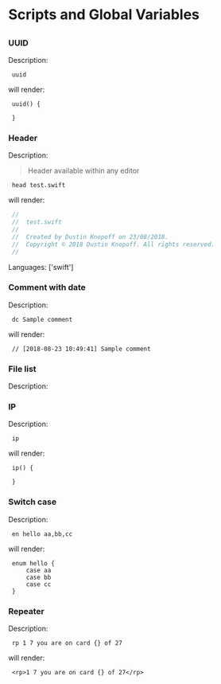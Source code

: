 # Scripts and Global Variables

## 

### UUID

Description:

` uuid`

will render:


```
 uuid() {
     
 }
```



### Header

Description:

> Header available within any editor

` head test.swift`

will render:


```swift
 //
 //  test.swift
 //
 //  Created by Dustin Knopoff on 23/08/2018.
 //  Copyright © 2018 Dustin Knopoff. All rights reserved.
 //
```

Languages: ['swift']



### Comment with date

Description:

` dc Sample comment`

will render:


```
 // [2018-08-23 10:49:41] Sample comment
```



### File list

Description:



### IP

Description:

` ip`

will render:


```
 ip() {
     
 }
```



### Switch case

Description:

` en hello aa,bb,cc`

will render:


```
 enum hello {
     case aa
     case bb
     case cc
 }
```



### Repeater

Description:

` rp 1 7 you are on card {} of 27`

will render:


```
 <rp>1 7 you are on card {} of 27</rp>
```



